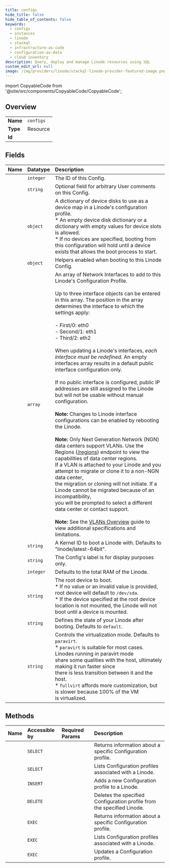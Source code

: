 ```yaml
---
title: configs
hide_title: false
hide_table_of_contents: false
keywords:
  - configs
  - instances
  - linode    
  - stackql
  - infrastructure-as-code
  - configuration-as-data
  - cloud inventory
description: Query, deploy and manage Linode resources using SQL
custom_edit_url: null
image: /img/providers/linode/stackql-linode-provider-featured-image.png
---
```


import CopyableCode from '@site/src/components/CopyableCode/CopyableCode';




## Overview
<table><tbody>
<tr><td><b>Name</b></td><td><code>configs</code></td></tr>
<tr><td><b>Type</b></td><td>Resource</td></tr>
<tr><td><b>Id</b></td><td><CopyableCode code="linode.instances.configs" /></td></tr>
</tbody></table>

## Fields
| Name | Datatype | Description |
|:-----|:---------|:------------|
| <CopyableCode code="id" /> | `integer` | The ID of this Config. |
| <CopyableCode code="comments" /> | `string` | Optional field for arbitrary User comments on this Config. |
| <CopyableCode code="devices" /> | `object` | A dictionary of device disks to use as a device map in a Linode's configuration profile.<br />* An empty device disk dictionary or a dictionary with empty values for device slots is allowed.<br />* If no devices are specified, booting from this configuration will hold until a device exists that allows the boot process to start.<br /> |
| <CopyableCode code="helpers" /> | `object` | Helpers enabled when booting to this Linode Config. |
| <CopyableCode code="interfaces" /> | `array` | An array of Network Interfaces to add to this Linode's Configuration Profile.<br /><br />Up to three interface objects can be entered in this array. The position in the array determines the interface to which the settings apply:<br /><br />- First/0:  eth0<br />- Second/1: eth1<br />- Third/2:  eth2<br /><br />When updating a Linode's interfaces, *each interface must be redefined*. An empty interfaces array results in a default public interface configuration only.<br /><br />If no public interface is configured, public IP addresses are still assigned to the Linode but will not be usable without manual configuration.<br /><br />**Note:** Changes to Linode interface configurations can be enabled by rebooting the Linode.<br /><br />**Note:** Only Next Generation Network (NGN) data centers support VLANs. Use the Regions ([/regions](/docs/api/regions/)) endpoint to view the capabilities of data center regions.<br />If a VLAN is attached to your Linode and you attempt to migrate or clone it to a non-NGN data center,<br />the migration or cloning will not initiate. If a Linode cannot be migrated because of an incompatibility,<br />you will be prompted to select a different data center or contact support.<br /><br />**Note:** See the [VLANs Overview](/docs/products/networking/vlans/#technical-specifications) guide to view additional specifications and limitations.<br /> |
| <CopyableCode code="kernel" /> | `string` | A Kernel ID to boot a Linode with. Defaults to "linode/latest-64bit". |
| <CopyableCode code="label" /> | `string` | The Config's label is for display purposes only.<br /> |
| <CopyableCode code="memory_limit" /> | `integer` | Defaults to the total RAM of the Linode.<br /> |
| <CopyableCode code="root_device" /> | `string` | The root device to boot.<br />* If no value or an invalid value is provided, root device will default to `/dev/sda`.<br />* If the device specified at the root device location is not mounted, the Linode will not boot until a device is mounted.<br /> |
| <CopyableCode code="run_level" /> | `string` | Defines the state of your Linode after booting. Defaults to `default`.<br /> |
| <CopyableCode code="virt_mode" /> | `string` | Controls the virtualization mode. Defaults to `paravirt`.<br />* `paravirt` is suitable for most cases. Linodes running in paravirt mode<br />  share some qualities with the host, ultimately making it run faster since<br />  there is less transition between it and the host.<br />* `fullvirt` affords more customization, but is slower because 100% of the VM<br />  is virtualized.<br /> |
## Methods
| Name | Accessible by | Required Params | Description |
|:-----|:--------------|:----------------|:------------|
| <CopyableCode code="getLinodeConfig" /> | `SELECT` | <CopyableCode code="configId, linodeId" /> | Returns information about a specific Configuration profile.<br /> |
| <CopyableCode code="getLinodeConfigs" /> | `SELECT` | <CopyableCode code="linodeId" /> | Lists Configuration profiles associated with a Linode.<br /> |
| <CopyableCode code="addLinodeConfig" /> | `INSERT` | <CopyableCode code="linodeId, data__devices, data__label" /> | Adds a new Configuration profile to a Linode.<br /> |
| <CopyableCode code="deleteLinodeConfig" /> | `DELETE` | <CopyableCode code="configId, linodeId" /> | Deletes the specified Configuration profile from the specified Linode.<br /> |
| <CopyableCode code="_getLinodeConfig" /> | `EXEC` | <CopyableCode code="configId, linodeId" /> | Returns information about a specific Configuration profile.<br /> |
| <CopyableCode code="_getLinodeConfigs" /> | `EXEC` | <CopyableCode code="linodeId" /> | Lists Configuration profiles associated with a Linode.<br /> |
| <CopyableCode code="updateLinodeConfig" /> | `EXEC` | <CopyableCode code="configId, linodeId" /> | Updates a Configuration profile.<br /> |
